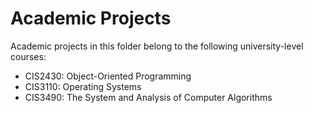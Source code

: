 # Academic Projects

Academic projects in this folder belong to the following university-level courses:

* CIS2430: Object-Oriented Programming
* CIS3110: Operating Systems
* CIS3490: The System and Analysis of Computer Algorithms
